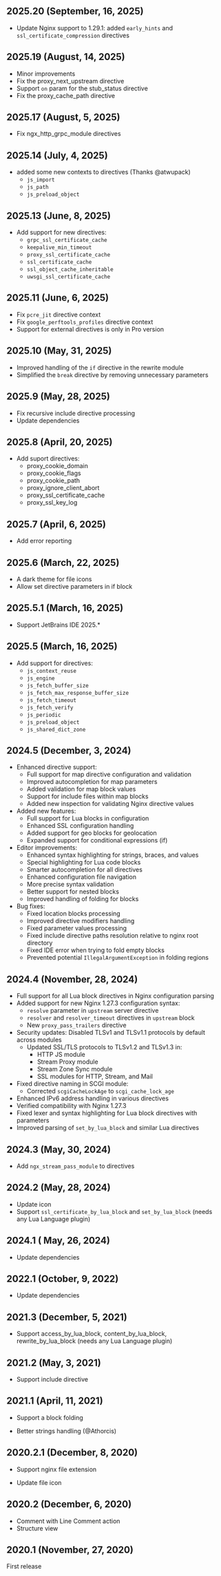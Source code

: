 ## 2025.20 (September, 16, 2025)

* Update Nginx support to 1.29.1: added `early_hints` and `ssl_certificate_compression` directives

## 2025.19 (August, 14, 2025)

* Minor improvements
* Fix the proxy_next_upstream directive
* Support `on` param for the stub_status directive
* Fix the proxy_cache_path directive

## 2025.17 (August, 5, 2025)

* Fix ngx_http_grpc_module directives

## 2025.14 (July, 4, 2025)

* added some new contexts to directives (Thanks @atwupack)
    - `js_import`
    - `js_path`
    - `js_preload_object`

## 2025.13 (June, 8, 2025)

* Add support for new directives:
    - `grpc_ssl_certificate_cache`
    - `keepalive_min_timeout`
    - `proxy_ssl_certificate_cache`
    - `ssl_certificate_cache`
    - `ssl_object_cache_inheritable`
    - `uwsgi_ssl_certificate_cache`

## 2025.11 (June, 6, 2025)

* Fix `pcre_jit` directive context
* Fix `google_perftools_profiles` directive context
* Support for external directives is only in Pro version

## 2025.10 (May, 31, 2025)

* Improved handling of the `if` directive in the rewrite module
* Simplified the `break` directive by removing unnecessary parameters

## 2025.9 (May, 28, 2025)

* Fix recursive include directive processing
* Update dependencies

## 2025.8 (April, 20, 2025)

* Add suport directives:
    - proxy_cookie_domain
    - proxy_cookie_flags
    - proxy_cookie_path
    - proxy_ignore_client_abort
    - proxy_ssl_certificate_cache
    - proxy_ssl_key_log

## 2025.7 (April, 6, 2025)

* Add error reporting

## 2025.6 (March, 22, 2025)

* A dark theme for file icons
* Allow set directive parameters in if block

## 2025.5.1 (March, 16, 2025)

* Support JetBrains IDE 2025.*

## 2025.5 (March, 16, 2025)

* Add support for directives:
    - `js_context_reuse`
    - `js_engine`
    - `js_fetch_buffer_size`
    - `js_fetch_max_response_buffer_size`
    - `js_fetch_timeout`
    - `js_fetch_verify`
    - `js_periodic`
    - `js_preload_object`
    - `js_shared_dict_zone`

## 2024.5 (December, 3, 2024)

* Enhanced directive support:
    - Full support for map directive configuration and validation
    - Improved autocompletion for map parameters
    - Added validation for map block values
    - Support for include files within map blocks
    - Added new inspection for validating Nginx directive values
* Added new features:
    - Full support for Lua blocks in configuration
    - Enhanced SSL configuration handling
    - Added support for geo blocks for geolocation
    - Expanded support for conditional expressions (if)
* Editor improvements:
    - Enhanced syntax highlighting for strings, braces, and values
    - Special highlighting for Lua code blocks
    - Smarter autocompletion for all directives
    - Enhanced configuration file navigation
    - More precise syntax validation
    - Better support for nested blocks
    - Improved handling of folding for blocks
* Bug fixes:
    - Fixed location blocks processing
    - Improved directive modifiers handling
    - Fixed parameter values processing
    - Fixed include directive paths resolution relative to nginx root directory
    - Fixed IDE error when trying to fold empty blocks
    - Prevented potential `IllegalArgumentException` in folding regions

## 2024.4 (November, 28, 2024)

* Full support for all Lua block directives in Nginx configuration parsing
* Added support for new Nginx 1.27.3 configuration syntax:
    - `resolve` parameter in `upstream` server directive
    - `resolver` and `resolver_timeout` directives in `upstream` block
    - New `proxy_pass_trailers` directive
* Security updates: Disabled TLSv1 and TLSv1.1 protocols by default across modules
    - Updated SSL/TLS protocols to TLSv1.2 and TLSv1.3 in:
        * HTTP JS module
        * Stream Proxy module
        * Stream Zone Sync module
        * SSL modules for HTTP, Stream, and Mail
* Fixed directive naming in SCGI module:
    - Corrected `scgiCacheLockAge` to `scgi_cache_lock_age`
* Enhanced IPv6 address handling in various directives
* Verified compatibility with Nginx 1.27.3
* Fixed lexer and syntax highlighting for Lua block directives with parameters
* Improved parsing of `set_by_lua_block` and similar Lua directives

## 2024.3 (May, 30, 2024)

* Add `ngx_stream_pass_module` to directives

## 2024.2 (May, 28, 2024)

* Update icon
* Support `ssl_certificate_by_lua_block` and `set_by_lua_block` (needs any Lua Language plugin)

## 2024.1 ( May, 26, 2024)

* Update dependencies

## 2022.1 (October, 9, 2022)

* Update dependencies

## 2021.3 (December, 5, 2021)

+ Support access_by_lua_block, content_by_lua_block, rewrite_by_lua_block (needs any Lua Language plugin)

## 2021.2 (May, 3, 2021)

+ Support include directive

## 2021.1 (April, 11, 2021)

+ Support a block folding

* Better strings handling (@Athorcis)

## 2020.2.1 (December, 8, 2020)

+ Support nginx file extension

* Update file icon

## 2020.2 (December, 6, 2020)

+ Comment with Line Comment action
+ Structure view

## 2020.1 (November, 27, 2020)

First release
